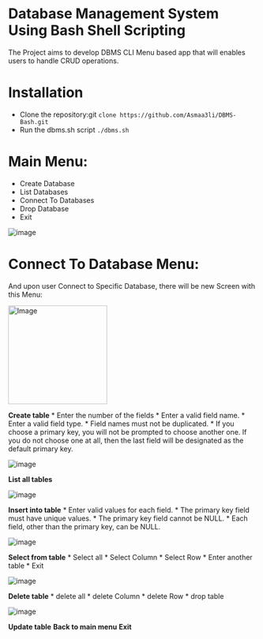 # Database Management System Using Bash Shell Scripting
The Project aims to develop DBMS CLI Menu based app that will enables users to handle CRUD operations.

# Installation
* Clone the repository:git `clone https://github.com/Asmaa3li/DBMS-Bash.git`
* Run the dbms.sh script `./dbms.sh`

# Main Menu:
* Create Database
* List Databases
* Connect To Databases
* Drop Database
* Exit
  
![image](https://github.com/Asmaa3li/DBMS-Bash/assets/57088227/70234de3-7c5d-4b85-b360-ddcf57a5e7d5)


# Connect To Database Menu:
And upon user Connect to Specific Database, there will be new Screen with this Menu:

<img src="![image](https://github.com/Asmaa3li/DBMS-Bash/assets/57088227/a7313d3a-b4a3-44a6-a176-00f36484a2e1)" alt="Image" width="200" height="200">


**Create table**
    * Enter the number of the fields
    * Enter a valid field name.
    * Enter a valid field type.
    * Field names must not be duplicated.
    * If you choose a primary key, you will not be prompted to choose another one. If you do not choose one at all, then the 
      last field will be designated as the default primary key.
  
![image](https://github.com/Asmaa3li/DBMS-Bash/assets/57088227/834ed12a-a4fa-4463-a2f1-032147121b61)

**List all tables**

![image](https://github.com/Asmaa3li/DBMS-Bash/assets/57088227/6f1f7453-dc34-4a94-ab76-60a1e3aaafbb)

**Insert into table**
    * Enter valid values for each field.
    * The primary key field must have unique values.
    * The primary key field cannot be NULL.
    * Each field, other than the primary key, can be NULL.
  
![image](https://github.com/Asmaa3li/DBMS-Bash/assets/57088227/2255a490-d64c-419d-8968-3d85c88b3c60)

**Select from table**
    * Select all
    * Select Column
    * Select Row
    * Enter another table
    * Exit
      
![image](https://github.com/Asmaa3li/DBMS-Bash/assets/57088227/1add22ae-4219-4ad8-b417-89d2661a73d9)

**Delete table**
    * delete all
    * delete Column
    * delete Row
    * drop table
      
![image](https://github.com/Asmaa3li/DBMS-Bash/assets/57088227/94a14d85-ff4f-4c8a-805e-bd2075add956)

**Update table**
**Back to main menu**
**Exit**
